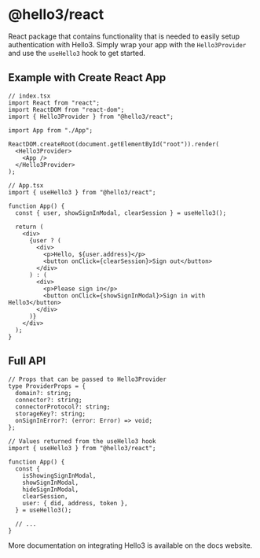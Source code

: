 # @hello3/react

React package that contains functionality that is needed to easily setup authentication with Hello3. Simply wrap your app with the `Hello3Provider` and use the `useHello3` hook to get started.

## Example with Create React App

```tsx
// index.tsx
import React from "react";
import ReactDOM from "react-dom";
import { Hello3Provider } from "@hello3/react";

import App from "./App";

ReactDOM.createRoot(document.getElementById("root")).render(
  <Hello3Provider>
    <App />
  </Hello3Provider>
);
```

```tsx
// App.tsx
import { useHello3 } from "@hello3/react";

function App() {
  const { user, showSignInModal, clearSession } = useHello3();

  return (
    <div>
      {user ? (
        <div>
          <p>Hello, ${user.address}</p>
          <button onClick={clearSession}>Sign out</button>
        </div>
      ) : (
        <div>
          <p>Please sign in</p>
          <button onClick={showSignInModal}>Sign in with Hello3</button>
        </div>
      )}
    </div>
  );
}
```

## Full API

```tsx
// Props that can be passed to Hello3Provider
type ProviderProps = {
  domain?: string;
  connector?: string;
  connectorProtocol?: string;
  storageKey?: string;
  onSignInError?: (error: Error) => void;
};
```

```tsx
// Values returned from the useHello3 hook
import { useHello3 } from "@hello3/react";

function App() {
  const {
    isShowingSignInModal,
    showSignInModal,
    hideSignInModal,
    clearSession,
    user: { did, address, token },
  } = useHello3();

  // ...
}
```

More documentation on integrating Hello3 is available on the docs website.
